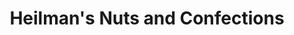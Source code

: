 ---
title: "Heilman's Nuts and Confections"
url: /kalamazoo/heilmans-nuts-and-confections/
shop: chocolate
---